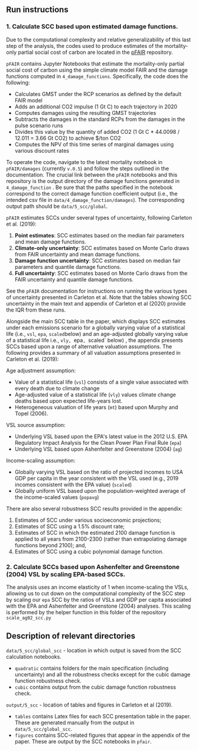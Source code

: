 ## Run instructions

### 1. Calculate SCC based upon estimated damage functions.

Due to the computational complexity and relative generalizability of this last step of the analysis, the codes used to produce estimates of the mortality-only partial social cost of carbon are located in the [pFAIR](https://gitlab.com/ClimateImpactLab/Climate/pFAIR) repository.

`pFAIR` contains Jupyter Notebooks that estimate the mortality-only partial social cost of carbon using the simple climate model FAIR and the damage functions computed in `4_damage_functions`. Specifically, the code does the following:

- Calculates GMST under the RCP scenarios as defined by the default FAIR model
- Adds an additional CO2 impulse (1 Gt C) to each trajectory in 2020
- Computes damages using the resulting GMST trajectories
- Subtracts the damages in the standard RCPs from the damages in the pulse scenario runs
- Divides this value by the quantity of added CO2 (1 Gt C * 44.0098 / 12.011 = 3.66 Gt CO2) to achieve \$/ton CO2
- Computes the NPV of this time series of marginal damages using various discount rates

To operate the code, navigate to the latest mortality notebook in `pFAIR/damages` (currently `v.0.5`) and follow the steps outlined in the documentation. The crucial link between the `pFAIR` notebooks and this repository is the output directory of the damage functions generated in `4_damage_function` . Be sure that the paths specified in the notebook correspond to the correct damage function coefficient output (i.e., the intended csv file in `data/4_damage_function/damages`). The corresponding output path should be `data/5_scc/global`.

`pFAIR` estimates SCCs under several types of uncertainty, following Carleton et al. (2019):

1.  **Point estimates**: SCC estimates based on the median fair parameters and mean damage functions.
2. **Climate-only uncertainty**: SCC estimates based on Monte Carlo draws from FAIR uncertainty and mean damage functions.
3. **Damage function uncertainty**: SCC estimates based on median fair parameters and quantile damage functions.
4. **Full uncertainty**: SCC estimates based on Monte Carlo draws from the FAIR uncertainty and quantile damage functions.

See the `pFAIR` documentation for instructions on running the various types of uncertainty presented in Carleton et al. Note that the tables showing SCC uncertainty in the main text and appendix of Carleton et al (2020) provide the IQR from these runs.

Alongside the main SCC table in the paper, which displays SCC estimates under each emissions scenario for a globally varying value of a statistical life (i.e., `vsl`, `epa`, `scaled`below) and an age-adjusted globally varying value of a statistical life i.e., `vly, `epa`, `scaled` below) , the appendix presents SCCs based upon a range of alternative valuation assumptions. The following provides a summary of all valuation assumptions presented in Carleton et al. (2019):

Age adjustment assumption:

- Value of a statistical life (`vsl`) consists of a single value associated with every death due to climate change
- Age-adjusted value of a statistical life (`vly`) values climate change deaths based upon expected life-years lost.
- Heterogeneous valuation of life years (`mt`) based upon Murphy and Topel (2006).

VSL source assumption:

- Underlying VSL based upon the EPA's latest value in the 2012 U.S. EPA Regulatory Impact Analysis for the Clean Power Plan Final Rule (`epa`)
- Underlying VSL based upon Ashenfelter and Greenstone (2004) (`ag`)

Income-scaling assumption:

- Globally varying VSL based on the ratio of projected incomes to USA GDP per capita in the year consistent with the VSL used (e.g., 2019 incomes consistent with the EPA value) (`scaled`)
- Globally uniform VSL based upon the population-weighted average of the income-scaled values (`popavg`)

There are also several robustness SCC results provided in the appendix:

1. Estimates of SCC under various socioeconomic projections;
2. Estimates of SCC using a 1.5% discount rate;
3. Estimates of SCC in which the estimated 2100 damage function is applied to all years from 2100-2300 (rather than extrapolating damage functions beyond 2100); and,
4. Estimates of SCC using a cubic polynomial damage function.

### 2. Calculate SCCs based upon Ashenfelter and Greenstone (2004) VSL by scaling EPA-based SCCs.

The analysis uses an income elasticity of 1 when income-scaling the VSLs, allowing us to cut down on the computational complexity of the SCC step by scaling our `epa` SCC by the ratios of VSLs and GDP per capita associated with the EPA and Ashenfelter and Greenstone (2004) analyses. This scaling is performed by the helper function in this folder of the repository `scale_ag02_scc.py`

## Description of relevant directories

`data/5_scc/global_scc` - location in which output is saved from the SCC calculation notebooks.

- `quadratic` contains folders for the main specification (including uncertainty) and all the robustness checks except for the cubic damage function robustness check.
- `cubic` contains output from the cubic damage function robustness check.

`output/5_scc` - location of tables and figures in Carleton et al (2019).

- `tables` contains Latex files for each SCC presentation table in the paper. These are generated manually from the output in `data/5_scc/global_scc`.
- `figures` contains SCC-related figures that appear in the appendix of the paper. These are output by the SCC notebooks in `pfair`. 
